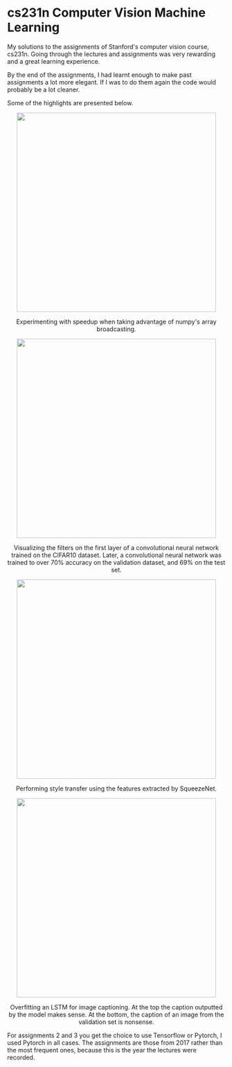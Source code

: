 # cs231n Computer Vision Machine Learning
 
My solutions to the assignments of Stanford's computer vision course, cs231n. Going through the lectures and assignments was very rewarding and a great learning experience.

By the end of the assignments, I had learnt enough to make past assignments a lot more elegant. If I was to do them again the code would probably be a lot cleaner.

Some of the highlights are presented below.

<p align="center">
  <img width="460" src="https://user-images.githubusercontent.com/63521540/90349584-b2295680-e03a-11ea-9b1e-a8ab0a892b76.PNG">
</p>

<p align="center">
  Experimenting with speedup when taking advantage of numpy's array broadcasting.
</p>

<p align="center">
  <img width="460" src="https://user-images.githubusercontent.com/63521540/90349743-2e239e80-e03b-11ea-89a7-24d85a5f71ab.PNG">
</p>

<p align="center">
  Visualizing the filters on the first layer of a convolutional neural network trained on the CIFAR10 dataset. Later, a convolutional neural network was trained to over 70% accuracy on the validation dataset, and 69% on the test set.
</p>

<p align="center">
  <img width="460" src="https://user-images.githubusercontent.com/63521540/90349939-d6d1fe00-e03b-11ea-8dd4-b691d18cced6.png">
</p>

<p align="center">
  Performing style transfer using the features extracted by SqueezeNet.
</p>

<p align="center">
  <img width="460" src="https://user-images.githubusercontent.com/63521540/90350088-3af4c200-e03c-11ea-92e0-3914eefe94bc.png">
</p>

<p align="center">
  Overfitting an LSTM for image captioning. At the top the caption outputted by the model makes sense. At the bottom, the caption of an image from the validation set is nonsense.
</p>

For assignments 2 and 3 you get the choice to use Tensorflow or Pytorch, I used Pytorch in all cases. The assignments are those from 2017 rather than the most frequent ones, because this is the year the lectures were recorded.
